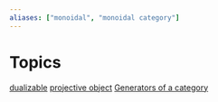 ```yaml
---
aliases: ["monoidal", "monoidal category"]
---
```


# Topics

[dualizable](dualizable)
[projective object](projective%20object.md)
[Generators of a category](Generators%20of%20a%20category.md)
